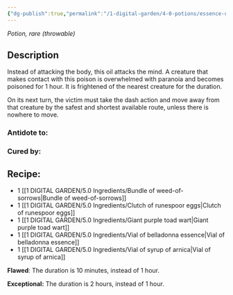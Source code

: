 ```yaml
---
{"dg-publish":true,"permalink":"/1-digital-garden/4-0-potions/essence-of-insanity/","tags":["#potion","yr7","rare"]}
---
```


*Potion, rare* *(throwable)*

## Description
Instead of attacking the body, this oil attacks the mind. A creature that makes contact with this poison is overwhelmed with paranoia and becomes poisoned for 1 hour. It is frightened of the nearest creature for the duration. 

On its next turn, the victim must take the dash action and move away from that creature by the safest and shortest available route, unless there is nowhere to move.


### Antidote to: 


### Cured by:


## Recipe:

* 1 [[1 DIGITAL GARDEN/5.0 Ingredients/Bundle of weed-of-sorrows\|Bundle of weed-of-sorrows]]
* 1 [[1 DIGITAL GARDEN/5.0 Ingredients/Clutch of runespoor eggs\|Clutch of runespoor eggs]]
* 1 [[1 DIGITAL GARDEN/5.0 Ingredients/Giant purple toad wart\|Giant purple toad wart]]
* 1 [[1 DIGITAL GARDEN/5.0 Ingredients/Vial of belladonna essence\|Vial of belladonna essence]]
* 1 [[1 DIGITAL GARDEN/5.0 Ingredients/Vial of syrup of arnica\|Vial of syrup of arnica]]

**Flawed**:
The duration is 10 minutes, instead of 1 hour.

**Exceptional:** 
The duration is 2 hours, instead of 1 hour.